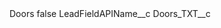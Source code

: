 <?xml version="1.0" encoding="UTF-8"?>
<CustomMetadata xmlns="http://soap.sforce.com/2006/04/metadata" xmlns:xsi="http://www.w3.org/2001/XMLSchema-instance" xmlns:xsd="http://www.w3.org/2001/XMLSchema">
    <label>Doors</label>
    <protected>false</protected>
    <values>
        <field>LeadFieldAPIName__c</field>
        <value xsi:type="xsd:string">Doors_TXT__c</value>
    </values>
</CustomMetadata>
